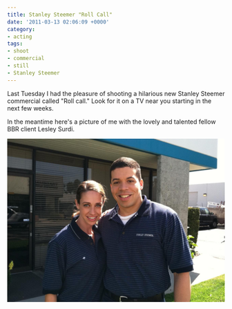 ```yaml
---
title: Stanley Steemer "Roll Call"
date: '2011-03-13 02:06:09 +0000'
category:
- acting
tags:
- shoot
- commercial
- still
- Stanley Steemer
---
```


Last Tuesday I had the pleasure of shooting a hilarious new Stanley Steemer
commercial called "Roll call." Look for it on a TV near you starting in the next
few weeks.

In the meantime here's a picture of me with the lovely and talented fellow BBR
client Lesley Surdi.

![Stanley Steemer Employees](images/stanley-steemer-employees.jpg)
